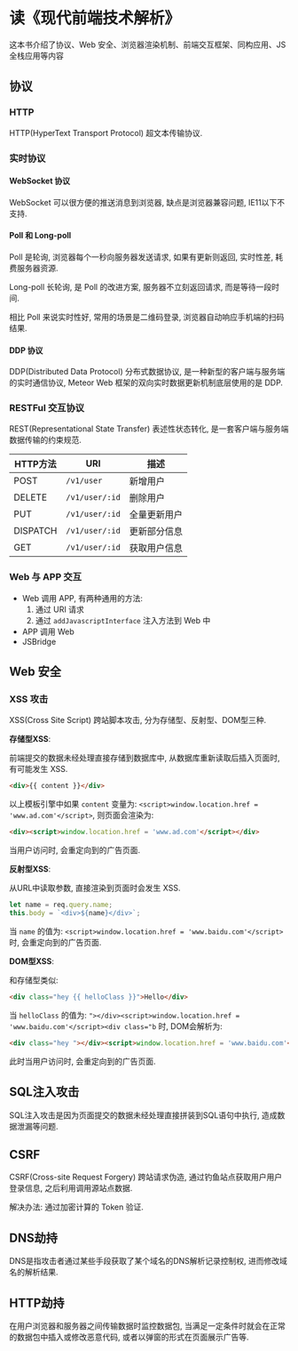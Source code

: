 # 读《现代前端技术解析》

这本书介绍了协议、Web 安全、浏览器渲染机制、前端交互框架、同构应用、JS全栈应用等内容

## 协议

### HTTP
HTTP(HyperText Transport Protocol) 超文本传输协议.

### 实时协议
#### WebSocket 协议
WebSocket 可以很方便的推送消息到浏览器, 缺点是浏览器兼容问题, IE11以下不支持.

#### Poll 和 Long-poll

Poll 是轮询, 浏览器每个一秒向服务器发送请求, 如果有更新则返回, 实时性差, 耗费服务器资源.

Long-poll 长轮询, 是 Poll 的改进方案, 服务器不立刻返回请求, 而是等待一段时间.

相比 Poll 来说实时性好, 常用的场景是二维码登录, 浏览器自动响应手机端的扫码结果. 

#### DDP 协议
DDP(Distributed Data Protocol) 分布式数据协议, 是一种新型的客户端与服务端的实时通信协议,
Meteor Web 框架的双向实时数据更新机制底层使用的是 DDP.

### RESTFul 交互协议
REST(Representational State Transfer) 表述性状态转化, 是一套客户端与服务端数据传输的约束规范.

|HTTP方法|URI|描述|
|---|---|---|
|POST|`/v1/user`|新增用户|
|DELETE|`/v1/user/:id`|删除用户|
|PUT|`/v1/user/:id`|全量更新用户|
|DISPATCH|`/v1/user/:id`|更新部分信息|
|GET|`/v1/user/:id`|获取用户信息|

### Web 与 APP 交互
+ Web 调用 APP, 有两种通用的方法:
    1. 通过 URI 请求
    1. 通过 `addJavascriptInterface` 注入方法到 Web 中
+ APP 调用 Web
+ JSBridge

## Web 安全

### XSS 攻击
XSS(Cross Site Script) 跨站脚本攻击, 分为存储型、反射型、DOM型三种.

**存储型XSS**:

前端提交的数据未经处理直接存储到数据库中, 从数据库重新读取后插入页面时, 有可能发生 XSS.

```html
<div>{{ content }}</div>
```

以上模板引擎中如果 `content` 变量为: `<script>window.location.href = 'www.ad.com'</script>`, 
则页面会渲染为:

```html
<div><script>window.location.href = 'www.ad.com'</script></div>
```

当用户访问时, 会重定向到的广告页面.

**反射型XSS**:

从URL中读取参数, 直接渲染到页面时会发生 XSS.

```javascript
let name = req.query.name;
this.body = `<div>${name}</div>`;
```

当 `name` 的值为: `<script>window.location.href = 'www.baidu.com'</script>` 时, 会重定向到的广告页面.

**DOM型XSS**: 

和存储型类似:

```html
<div class="hey {{ helloClass }}">Hello</div>  
```

当 `helloClass` 的值为: `"></div><script>window.location.href = 'www.baidu.com'</script><div class="b` 时, DOM会解析为:

```html
<div class="hey "></div><script>window.location.href = 'www.baidu.com'</script><div class="b">Hello</div>  
```

此时当用户访问时, 会重定向到的广告页面.


## SQL注入攻击
SQL注入攻击是因为页面提交的数据未经处理直接拼装到SQL语句中执行, 造成数据泄漏等问题.

## CSRF
CSRF(Cross-site Request Forgery) 跨站请求伪造, 通过钓鱼站点获取用户用户登录信息, 之后利用调用源站点数据.

解决办法: 通过加密计算的 Token 验证.

## DNS劫持
DNS是指攻击者通过某些手段获取了某个域名的DNS解析记录控制权, 进而修改域名的解析结果.

## HTTP劫持
在用户浏览器和服务器之间传输数据时监控数据包, 当满足一定条件时就会在正常的数据包中插入或修改恶意代码, 
或者以弹窗的形式在页面展示广告等.

